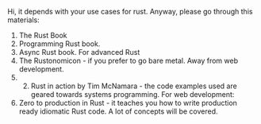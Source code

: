 Hi, it depends with your use cases for rust. Anyway, please go through this materials: 
1. The Rust Book 
2. Programming Rust book. 
3. Async Rust book. 
For advanced Rust 
1. The Rustonomicon - if you prefer to go bare metal. Away from web development. 
2. 2. Rust in action by Tim McNamara - the code examples used are geared towards systems programming. 
For web development: 
1. Zero to production in Rust - it teaches you how to write production ready idiomatic Rust code. A lot of concepts will be covered.